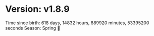 # Version: v1.8.9
Time since birth: 618 days, 14832 hours, 889920 minutes, 53395200 seconds
Season: Spring 🌸

